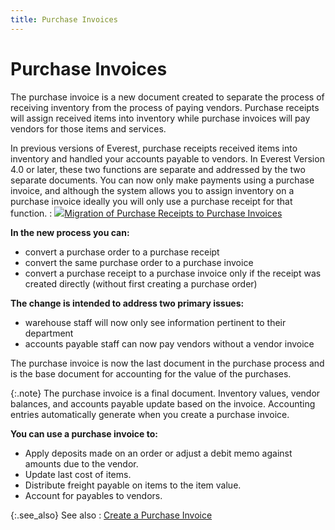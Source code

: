 ```yaml
---
title: Purchase Invoices
---
```


# Purchase Invoices


The purchase invoice is a new document created to separate the process  of receiving inventory from the process of paying vendors. Purchase receipts  will assign received items into inventory while purchase invoices will  pay vendors for those items and services.


In previous versions of Everest, purchase receipts received items into  inventory and handled your accounts payable to vendors. In Everest Version  4.0 or later, these two functions are separate and addressed by the two  separate documents. You can now only make payments using a purchase invoice,  and although the system allows you to assign inventory on a purchase invoice  ideally you will only use a purchase receipt for that function.
: ![]({{site.pp_baseurl}}/img/lens.gif)[Migration  of Purchase Receipts to Purchase Invoices]({{site.pp_baseurl}}/misc/migration_of_purchase_receipts_to_purchase_invoices_pur.html)


**In the new process you can:**

- convert a purchase  order to a purchase receipt
- convert the same  purchase order to a purchase invoice
- convert a purchase  receipt to a purchase invoice only if the receipt was created directly  (without first creating a purchase order)



**The change is intended to address two primary  issues:**

- warehouse staff  will now only see information pertinent to their department
- accounts payable  staff can now pay vendors without a vendor invoice



The purchase invoice is now the last document in the purchase process  and is the base document for accounting for the value of the purchases.


{:.note}
The purchase invoice is a final document.  Inventory values, vendor balances, and accounts payable update based on  the invoice. Accounting entries automatically generate when you create  a purchase invoice.


**You can use a purchase invoice to:**

- Apply deposits  made on an order or adjust a debit memo against amounts due to the vendor.
- Update last cost  of items.
- Distribute freight  payable on items to the item value.
- Account for payables  to vendors.



{:.see_also}
See also
: [Create  a Purchase Invoice]({{site.pp_baseurl}}/purc-proc/pis/create-pi/create_a_purchase_invoice_pur.html)
